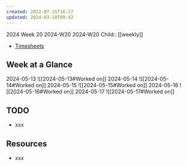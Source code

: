 ```yaml
---
created: 2022-07-15T16:27
updated: 2024-03-18T09:42
---
```

2024 Week 20
2024-W20 2024-W20
Child:: [[weekly]]

- [Timesheets](http://timesheets.mixtelematics.com/MixTimesheetsUI/app/index.html#/TimeSheet)

## Week at a Glance

2024-05-13
![[2024-05-13#Worked on]]
2024-05-14
![[2024-05-14#Worked on]]
2024-05-15
![[2024-05-15#Worked on]]
2024-05-16
![[2024-05-16#Worked on]]
2024-05-17
![[2024-05-17#Worked on]]

## TODO

- xxx

## Resources

- xxx



